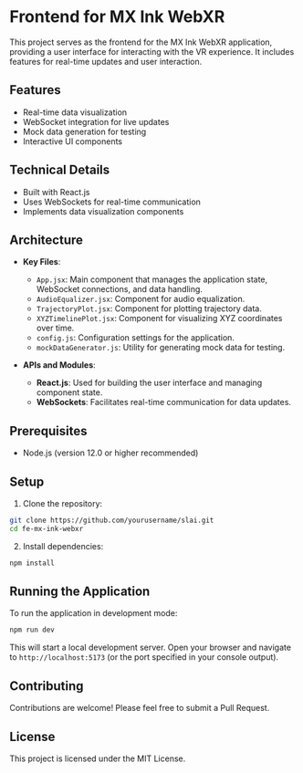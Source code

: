 # Frontend for MX Ink WebXR

This project serves as the frontend for the MX Ink WebXR application, providing a user interface for interacting with the VR experience. It includes features for real-time updates and user interaction.

## Features
- Real-time data visualization
- WebSocket integration for live updates
- Mock data generation for testing
- Interactive UI components

## Technical Details
- Built with React.js
- Uses WebSockets for real-time communication
- Implements data visualization components

## Architecture
- **Key Files**:
  - `App.jsx`: Main component that manages the application state, WebSocket connections, and data handling.
  - `AudioEqualizer.jsx`: Component for audio equalization.
  - `TrajectoryPlot.jsx`: Component for plotting trajectory data.
  - `XYZTimelinePlot.jsx`: Component for visualizing XYZ coordinates over time.
  - `config.js`: Configuration settings for the application.
  - `mockDataGenerator.js`: Utility for generating mock data for testing.

- **APIs and Modules**:
  - **React.js**: Used for building the user interface and managing component state.
  - **WebSockets**: Facilitates real-time communication for data updates.

## Prerequisites
- Node.js (version 12.0 or higher recommended)

## Setup
1. Clone the repository:
```sh
git clone https://github.com/yourusername/slai.git
cd fe-mx-ink-webxr
```

2. Install dependencies:
```sh
npm install
```

## Running the Application
To run the application in development mode:
```sh
npm run dev
```

This will start a local development server. Open your browser and navigate to `http://localhost:5173` (or the port specified in your console output).

## Contributing
Contributions are welcome! Please feel free to submit a Pull Request.

## License
This project is licensed under the MIT License.
